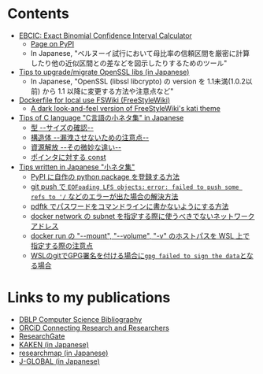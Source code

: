 # Contents

<!-- Replace '.md' with '.html', and add 'https://kazkobara.github.io/tips-jp' -->

- [EBCIC: Exact Binomial Confidence Interval Calculator](https://kazkobara.github.io/ebcic/)
  - [Page on PyPI](https://pypi.org/project/ebcic/) 
  - In Japanese, "ベルヌーイ試行において母比率の信頼区間を厳密に計算したり他の近似区間との差などを図示したりするためのツール"
- [Tips to upgrade/migrate OpenSSL libs (in Japanese)](https://kazkobara.github.io/openssl-migration)
  - In Japanese, "OpenSSL (libssl libcrypto) の version を 1.1未満(1.0.2以前) から 1.1 以降に変更する方法や注意点など"
- [Dockerfile for local use FSWiki (FreeStyleWiki)](https://kazkobara.github.io/dockerfile_fswiki_local/)
  - [A dark look-and-feel version of FreeStyleWiki's kati theme](https://kazkobara.github.io/kati_dark)
- [Tips of C language "C言語の小ネタ集" in Japanese](https://kazkobara.github.io/c-resource-mgmt/)
  - [型 --サイズの確認--](https://kazkobara.github.io/c-resource-mgmt/sizeof.html)
  - [構造体 --漏洩させないための注意点--](https://kazkobara.github.io/c-resource-mgmt/struct.html)
  - [資源解放 --その微妙な違い--](https://kazkobara.github.io/c-resource-mgmt/release.html)
  - [ポインタに対する const](https://kazkobara.github.io/c-resource-mgmt/const_pointer.html)
- [Tips written in Japanese "小ネタ集"](https://kazkobara.github.io/tips-jp)
  - [PyPI に自作の python package を登録する方法](https://kazkobara.github.io/tips-jp/python/PyPI.html)
  - [git push で `EOFoading LFS objects:` `error: failed to push some refs to '/` などのエラーが出た場合の解決方法](https://kazkobara.github.io/tips-jp/linux/git_faild_to_push_some_refs.html) 
  - [pdftk でパスワードをコマンドラインに書かないようにする方法](https://kazkobara.github.io/tips-jp/linux/password_prompt_in_pdftk.html)
  - [docker network の subnet を指定する際に使うべきでないネットワークアドレス](https://kazkobara.github.io/tips-jp/docker/subnet.html)
  - [docker run の "--mount", "--volume", "-v" のホストパスを WSL 上で指定する際の注意点](https://kazkobara.github.io/tips-jp/docker/bind-mount-wsl.html)
  - [WSLのgitでGPG署名を付ける場合に`gpg failed to sign the data`となる場合](https://kazkobara.github.io/tips-jp/linux/gpg_failed_to_sign_the_data_in_git_on_wsl.html)

# Links to my publications

- [DBLP Computer Science Bibliography](https://dblp.org/pid/84/6059.html)
- [ORCiD Connecting Research and Researchers](https://orcid.org/0000-0002-4854-5742)
- [ResearchGate](https://www.researchgate.net/profile/Kazukuni-Kobara)
- [KAKEN (in Japanese)](https://nrid.nii.ac.jp/nrid/1000070323649/)
- [researchmap (in Japanese)](https://researchmap.jp/KazKobara/)
- [J-GLOBAL (in Japanese)](https://jglobal.jst.go.jp/detail/?JGLOBAL_ID=200901051249623484)
